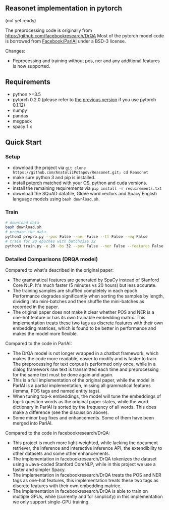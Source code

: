 Reasonet implementation in pytorch
----------------------------------
(not yet ready)

The preprocessing code is originally from https://github.com/facebookresearch/DrQA
Most of the pytorch model code is borrowed from [Facebook/ParlAI](https://github.com/facebookresearch/ParlAI/) under a BSD-3 license.

Changes:

- Peprocessing and training without pos, ner and any additional features is now supported.


## Requirements
- python >=3.5 
- pytorch 0.2.0 (please refer to [the previous version](https://github.com/hitvoice/DrQA/tree/bc0152c7ad69c56fda23f50adabd4355559b3a74) if you use pytorch 0.1.12)
- numpy
- pandas
- msgpack
- spacy 1.x

## Quick Start
### Setup
- download the project via `git clone https://github.com/AnatoliiPotapov/Reasonet.git; cd Reasonet`
- make sure python 3 and pip is installed.
- install [pytorch](http://pytorch.org/) matched with your OS, python and cuda versions.
- install the remaining requirements via `pip install -r requirements.txt`
- download the SQuAD datafile, GloVe word vectors and Spacy English language models using `bash download.sh`.

### Train

```bash
# download data
bash download.sh
# prepare the data
python3 prepro.py --pos False --ner False --tf False --wq False
# train for 20 epoches with batchsize 32
python3 train.py -e 20 -bs 32 --pos False --ner False --features False
```

### Detailed Comparisons (DRQA model)

Compared to what's described in the original paper:
- The grammatical features are generated by SpaCy instead of Stanford Core NLP. It's much faster (5 minutes vs 20 hours) but less accurate.
- The training samples are shuffled completely in each epoch. Performance degrades significantly when sorting the samples by length, dividing into mini-batches and then shuffle the mini-batches as recorded in the paper.
- The original paper does not make it clear whether POS and NER is a one-hot feature or has its own trainable embedding matrix. This implementation treats these two tags as discrete features with their own embedding matrices, which is found to be better in performance and makes the model more flexible.

Compared to the code in ParlAI:
- The DrQA model is not longer wrapped in a chatbot framework, which makes the code more readable, easier to modify and is faster to train. The preprocessing for text corpus is performed only once, while in a dialog framework raw text is transmitted each time and preprocessing for the same text must be done again and again.
- This is a full implementation of the original paper, while the model in ParlAI is a partial implementation, missing all grammatical features (lemma, POS tags and named entity tags). 
- When tuning top-k embeddings, the model will tune the embeddings of top-k question words as the original paper states, while the word dictionary in ParlAI is sorted by the frequency of all words. This does make a difference (see the discussion above).
- Some minor bug fixes and enhancements. Some of them have been merged into ParlAI.

Compared to the code in facebookresearch/DrQA:
- This project is much more light-weighted, while lacking the document retriever, the inference and interactive inference API, the extendibility to other datasets and some other enhancements.
- The implementation in facebookresearch/DrQA tokenizes the dataset using a Java-coded Stanford CoreNLP, while in this project we use a faster and simpler Spacy.
- The implementation in facebookresearch/DrQA treats the POS and NER tags as one-hot features, this implementation treats these two tags as discrete features with their own embedding matrice.
- The implementation in facebookresearch/DrQA is able to train on multiple GPUs, while (currently and for simplicity) in this implementation we only support single-GPU training.


